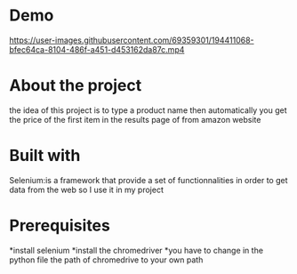 # Demo





https://user-images.githubusercontent.com/69359301/194411068-bfec64ca-8104-486f-a451-d453162da87c.mp4




# About the project

the idea of this project is to type a product name then automatically you get the price of the first item in the results page of  from amazon website 


# Built with

Selenium:is a framework that provide a set of functionnalities in order to get data from the web so I use it in my project

# Prerequisites

*install selenium
*install the chromedriver 
*you have to change in the python file the path of chromedrive to your own path

